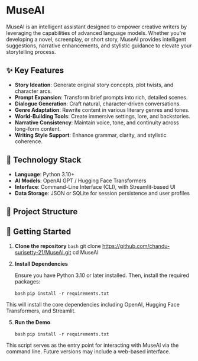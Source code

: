 
# MuseAI

MuseAI is an intelligent assistant designed to empower creative writers by leveraging the capabilities of advanced language models. Whether you're developing a novel, screenplay, or short story, MuseAI provides intelligent suggestions, narrative enhancements, and stylistic guidance to elevate your storytelling process.

## ✨ Key Features

- **Story Ideation**: Generate original story concepts, plot twists, and character arcs.
- **Prompt Expansion**: Transform brief prompts into rich, detailed scenes.
- **Dialogue Generation**: Craft natural, character-driven conversations.
- **Genre Adaptation**: Rewrite content in various literary genres and tones.
- **World-Building Tools**: Create immersive settings, lore, and backstories.
- **Narrative Consistency**: Maintain voice, tone, and continuity across long-form content.
- **Writing Style Support**: Enhance grammar, clarity, and stylistic coherence.

## 🧰 Technology Stack

- **Language**: Python 3.10+
- **AI Models**: OpenAI GPT / Hugging Face Transformers
- **Interface**: Command-Line Interface (CLI), with Streamlit-based UI
- **Data Storage**: JSON or SQLite for session persistence and user profiles

## 📁 Project Structure
## 🚀 Getting Started

1. **Clone the repository**
   ```bash```
   git clone https://github.com/chandu-surisetty-21/MuseAI.git
   cd MuseAI

3. **Install Dependencies**

	Ensure you have Python 3.10 or later installed. Then, install the required packages:

	```bash```
	```pip install -r requirements.txt```

This will install the core dependencies including OpenAI, Hugging Face Transformers, and Streamlit.

5. **Run the Demo**

	```bash```
	```pip install -r requirements.txt```

This script serves as the entry point for interacting with MuseAI via the command line. Future versions may include a web-based interface.

